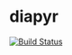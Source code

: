 # diapyr
[![Build Status](https://travis-ci.org/combatopera/diapyr.svg?branch=master)](https://travis-ci.org/combatopera/diapyr)
